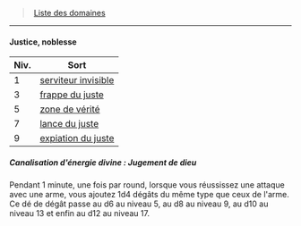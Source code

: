 ﻿---
!Generic
Id: cleric_priest_hd.md#justice-noblesse
ParentLink: cleric_priest_hd.md#liste-des-domaines
Name: Justice, noblesse
ParentName: Liste des domaines
NameLevel: 4
---
> [Liste des domaines](hd_cleric_priest_liste_des_domaines.md)

---

#### Justice, noblesse

|Niv.|Sort|
|---|---|
|1|[serviteur invisible](hd_spells_serviteur_invisible.md)|
|3|[frappe du juste](hd_spells_frappe_du_juste.md)|
|5|[zone de vérité](hd_spells_zone_de_verite.md)|
|7|[lance du juste](hd_spells_lance_du_juste.md)|
|9|[expiation du juste](hd_spells_expiation_du_juste.md)|

##### Canalisation d'énergie divine : Jugement de dieu

Pendant 1 minute, une fois par round, lorsque vous réussissez une attaque avec une arme, vous ajoutez 1d4 dégâts du même type que ceux de l'arme. Ce dé de dégât passe au d6 au niveau 5, au d8 au niveau 9, au d10 au niveau 13 et enfin au d12 au niveau 17.

